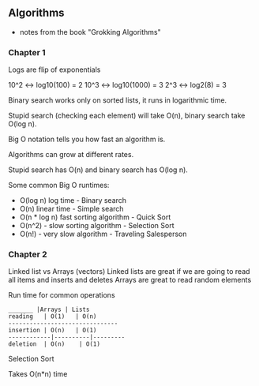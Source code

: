 ## Algorithms

- notes from the book "Grokking Algorithms"

### Chapter 1

Logs are flip of exponentials

10^2 <-> log10(100) = 2
10^3 <-> log10(1000) = 3
2^3 <-> log2(8) = 3

Binary search works only on sorted lists, it runs in logarithmic time.

Stupid search (checking each element) will take O(n), binary search take O(log n).

Big O notation tells you how fast an algorithm is.

Algorithms can grow at different rates.

Stupid search has O(n) and binary search has O(log n).

Some common Big O runtimes:
* O(log n) log time - Binary search
* O(n) linear time - Simple search
* O(n * log n) fast sorting algorithm - Quick Sort
* O(n^2) - slow sorting algorithm - Selection Sort
* O(n!) - very slow algorithm - Traveling Salesperson

### Chapter 2

Linked list vs Arrays (vectors)
Linked lists are great if we are going to read all items and inserts and deletes
Arrays are great to read random elements

Run time for common operations

```
_______ |Arrays | Lists
reading   | O(1)   | O(n)
-------------------------------
insertion | O(n)   | O(1)
------------|----------|---------
deletion  | O(n)    | O(1)
```

Selection Sort

Takes O(n*n) time


